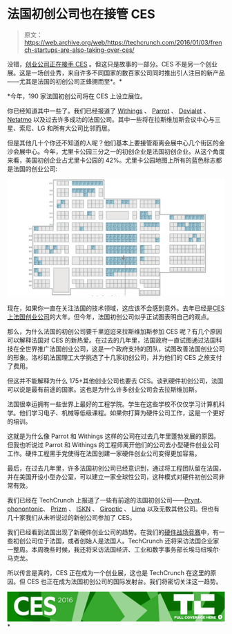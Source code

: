 # 法国初创公司也在接管 CES 

> 原文：<https://web.archive.org/web/https://techcrunch.com/2016/01/03/french-startups-are-also-taking-over-ces/>

没错，[创业公司正在接手 CES](https://web.archive.org/web/20221026001234/https://beta.techcrunch.com/2016/01/03/startups-are-taking-over-ces/) 。但这只是故事的一部分。CES 不是另一个创业展。这是一场创业秀，来自许多不同国家的数百家公司同时推出引人注目的新产品——尤其是法国的初创公司正蜂拥而至*。*

 *今年，190 家法国初创公司将在 CES 上设立展位。

你已经知道其中一些了。我们已经报道了 [Withings](https://web.archive.org/web/20221026001234/https://beta.techcrunch.com/tag/withings/) 、 [Parrot](https://web.archive.org/web/20221026001234/https://beta.techcrunch.com/tag/parrot/) 、 [Devialet](https://web.archive.org/web/20221026001234/https://beta.techcrunch.com/tag/devialet/) 、 [Netatmo](https://web.archive.org/web/20221026001234/https://beta.techcrunch.com/tag/netatmo/) 以及过去许多成功的法国公司。其中一些将在拉斯维加斯会议中心与三星、索尼、LG 和所有大公司比邻而居。

但是其他几十个你还不知道的人呢？他们基本上要接管距离会展中心几个街区的金沙会展中心。今年，尤里卡公园三分之一的初创企业是法国初创企业。从这个角度来看，美国初创企业占尤里卡公园的 42%。尤里卡公园地图上所有的蓝色标志都是法国的创业公司:

![Screen Shot 2016-01-03 at 5.58.00 PM](img/9d700c30407d0bc579913953d717a063.png)

现在，如果你一直在关注法国的技术领域，这应该不会感到意外。去年已经是[CES 上法国创业公司](https://web.archive.org/web/20221026001234/https://www.yahoo.com/tech/france-is-absolutely-crushing-it-at-ces-107251174669.html)的大年。但今年，法国初创公司似乎正试图表明自己的观点。

那么，为什么法国的初创公司要千里迢迢来拉斯维加斯参加 CES 呢？有几个原因可以解释法国对 CES 的新热爱。在过去的几年里，法国政府一直试图通过法国科技在全世界推广法国创业公司，这是一个政府支持的团队，试图改善法国创业公司的形象。洛杉矶法国理工大学挑选了十几家初创公司，并为他们的 CES 之旅支付了费用。

但这并不能解释为什么 175+其他创业公司也要去 CES。谈到硬件初创公司，法国可以说是最有前途的国家。这也是为什么许多创业公司会去拉斯维加斯。

法国很幸运拥有一些世界上最好的工程学院。学生在这些学校不仅仅学习计算机科学。他们学习电子、机械等低级课程。如果你打算为硬件公司工作，这是一个更好的培训。

这就是为什么像 Parrot 和 Withings 这样的公司在过去几年里蓬勃发展的原因。但我也听说过 Parrot 和 Withings 的工程师离开他们的公司去小型硬件创业公司工作。硬件工程黑手党使得在法国创建一家硬件创业公司变得更加容易。

最后，在过去几年里，许多法国初创公司已经意识到，通过将工程团队留在法国，并在美国开设小型办公室，可以建立一家全球性公司，这种模式对硬件初创公司非常有效。

我们已经在 TechCrunch 上报道了一些有前途的法国初创公司——[Prynt](https://web.archive.org/web/20221026001234/https://beta.techcrunch.com/2014/11/13/the-prynt-case-turns-your-smartphone-into-a-polaroid-camera/)、[phonontonic](https://web.archive.org/web/20221026001234/https://beta.techcrunch.com/2015/01/10/the-photonic-lets-you-make-beats-by-dancing/)、 [Prizm](https://web.archive.org/web/20221026001234/https://beta.techcrunch.com/2014/11/21/prizm-automatically-plays-music-you-like-to-transform-your-living-room-into-your-favorite-coffee-shop/) 、 [ISKN](https://web.archive.org/web/20221026001234/https://beta.techcrunch.com/2015/01/04/iskns-smart-sketching-surface-works-amazingly-well/) 、 [Giroptic](https://web.archive.org/web/20221026001234/https://beta.techcrunch.com/2015/12/15/giroptic-is-building-the-gopro-for-virtual-reality/) 、 [Lima](https://web.archive.org/web/20221026001234/https://beta.techcrunch.com/2015/07/21/lima-finally-ships-its-dropbox-alternative-to-its-kickstarter-backers-sort-of/) 以及无数其他公司。但也有几十家我们从未听说过的新创公司参加了 CES。

我们已经看到法国出现了新硬件创业公司的趋势。在我们的[硬件战场竞赛](https://web.archive.org/web/20221026001234/https://beta.techcrunch.com/startup-battlefield/hardware-battlefield-2016/)中，有一些初创公司位于法国，或者创始人是法国人。TechCrunch 还将采访法国企业家一整周。本周晚些时候，我还将采访法国经济、工业和数字事务部长埃马纽埃尔·马克龙。

所以传言是真的，CES 正在成为一个创业展，这也是 TechCrunch 在这里的原因。但 CES 也正在成为法国初创公司的国际发射台。我们将密切关注这一趋势。

[![CES 2016](img/37fddd10d487830e3fa0dcaa6de75b8d.png)](https://web.archive.org/web/20221026001234/https://beta.techcrunch.com/tag/ces2016)*